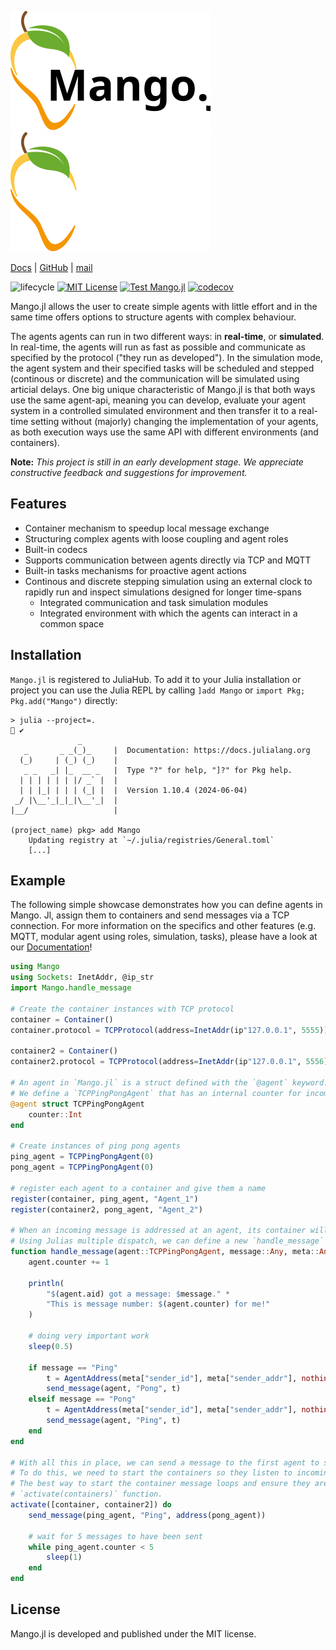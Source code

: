 
<p align="center">

![logo](docs/src/Logo_mango_ohne_sub.svg#gh-light-mode-only)
![logo](docs/src/Logo_mango_ohne_sub_white.svg#gh-dark-mode-only)

</p>

[Docs](https://offis-dai.github.io/Mango.jl/stable)
| [GitHub](https://github.com/OFFIS-DAI/Mango.jl) | [mail](mailto:mango@offis.de)

<!-- Tidyverse lifecycle badges, see https://www.tidyverse.org/lifecycle/ Uncomment or delete as needed. -->
![lifecycle](https://img.shields.io/badge/lifecycle-maturing-blue.svg)
[![MIT License](https://img.shields.io/badge/license-MIT-green.svg)](https://github.com/OFFIS-DAI/Mango.jl/blob/development/LICENSE)
[![Test Mango.jl](https://github.com/OFFIS-DAI/Mango.jl/actions/workflows/test-mango.yml/badge.svg)](https://github.com/OFFIS-DAI/Mango.jl/actions/workflows/test-mango.yml)
[![codecov](https://codecov.io/gh/OFFIS-DAI/Mango.jl/graph/badge.svg?token=JRZB5T2T2M)](https://codecov.io/gh/OFFIS-DAI/Mango.jl)

<!--
![lifecycle](https://img.shields.io/badge/lifecycle-experimental-orange.svg)
![lifecycle](https://img.shields.io/badge/lifecycle-stable-green.svg)
![lifecycle](https://img.shields.io/badge/lifecycle-retired-orange.svg)
![lifecycle](https://img.shields.io/badge/lifecycle-archived-red.svg)
![lifecycle](https://img.shields.io/badge/lifecycle-dormant-blue.svg) 
-->  



Mango.jl allows the user to create simple agents with little effort and in the same time offers options to structure agents with complex behaviour.

The agents agents can run in two different ways: in **real-time**, or **simulated**. In real-time, the agents will run as fast as possible and communicate as specified by the protocol ("they run as developed"). In the simulation mode, the agent system and their specified tasks will be scheduled and stepped (continous or discrete) and the communication will be simulated using articial delays. One big unique characteristic of Mango.jl is that both ways use the same agent-api, meaning you can develop, evaluate your agent system in a controlled simulated environment and then transfer it to a real-time setting without (majorly) changing the implementation of your agents, as both execution ways use the same API with different environments (and containers).

**Note:** _This project is still in an early development stage. 
We appreciate constructive feedback and suggestions for improvement._

## Features

* Container mechanism to speedup local message exchange
* Structuring complex agents with loose coupling and agent roles
* Built-in codecs
* Supports communication between agents directly via TCP and MQTT
* Built-in tasks mechanisms for proactive agent actions
* Continous and discrete stepping simulation using an external clock to rapidly run and inspect simulations designed for longer time-spans
  * Integrated communication and task simulation modules
  * Integrated environment with which the agents can interact in a common space

## Installation
`Mango.jl` is registered to JuliaHub.
To add it to your Julia installation or project you can use the Julia REPL by calling `]add Mango` or `import Pkg; Pkg.add("Mango")` directly:

```
> julia --project=.                                                         ✔ 
               _
   _       _ _(_)_     |  Documentation: https://docs.julialang.org
  (_)     | (_) (_)    |
   _ _   _| |_  __ _   |  Type "?" for help, "]?" for Pkg help.
  | | | | | | |/ _` |  |
  | | |_| | | | (_| |  |  Version 1.10.4 (2024-06-04)
 _/ |\__'_|_|_|\__'_|  |  
|__/                   |

(project_name) pkg> add Mango
    Updating registry at `~/.julia/registries/General.toml`
    [...]
```

## Example

The following simple showcase demonstrates how you can define agents in Mango. Jl, assign them to containers and send messages via a TCP connection. For more information on the specifics and other features (e.g. MQTT, modular agent using roles, simulation, tasks), please have a look at our [Documentation](https://offis-dai.github.io/Mango.jl/stable)!

```julia
using Mango
using Sockets: InetAddr, @ip_str
import Mango.handle_message

# Create the container instances with TCP protocol
container = Container()
container.protocol = TCPProtocol(address=InetAddr(ip"127.0.0.1", 5555))

container2 = Container()
container2.protocol = TCPProtocol(address=InetAddr(ip"127.0.0.1", 5556))

# An agent in `Mango.jl` is a struct defined with the `@agent` keyword.
# We define a `TCPPingPongAgent` that has an internal counter for incoming messages.
@agent struct TCPPingPongAgent
    counter::Int
end

# Create instances of ping pong agents
ping_agent = TCPPingPongAgent(0)
pong_agent = TCPPingPongAgent(0)

# register each agent to a container and give them a name
register(container, ping_agent, "Agent_1")
register(container2, pong_agent, "Agent_2")

# When an incoming message is addressed at an agent, its container will call the `handle_message` function for it. 
# Using Julias multiple dispatch, we can define a new `handle_message` method for our agent.
function handle_message(agent::TCPPingPongAgent, message::Any, meta::Any)
    agent.counter += 1

    println(
        "$(agent.aid) got a message: $message." *
        "This is message number: $(agent.counter) for me!"
    )

    # doing very important work
    sleep(0.5)

    if message == "Ping"
        t = AgentAddress(meta["sender_id"], meta["sender_addr"], nothing)
        send_message(agent, "Pong", t)
    elseif message == "Pong"
        t = AgentAddress(meta["sender_id"], meta["sender_addr"], nothing)
        send_message(agent, "Ping", t)
    end
end

# With all this in place, we can send a message to the first agent to start the repeated message exchange.
# To do this, we need to start the containers so they listen to incoming messages and send the initating message.
# The best way to start the container message loops and ensure they are correctly shut down in the end is the
# `activate(containers)` function.
activate([container, container2]) do
    send_message(ping_agent, "Ping", address(pong_agent))

    # wait for 5 messages to have been sent
    while ping_agent.counter < 5
        sleep(1)
    end
end
```

## License
Mango.jl is developed and published under the MIT license.
<!-- travis-ci.com badge, uncomment or delete as needed, depending on whether you are using that service. -->
<!-- [![Build Status](https://travis-ci.com/mango/mango.jl.svg?branch=master)](https://travis-ci.com/mango/mango.jl) -->
<!-- Coverage badge on codecov.io, which is used by default. -->
<!-- Documentation -- uncomment or delete as needed -->
<!--
[![Documentation](https://img.shields.io/badge/docs-stable-blue.svg)](https://mango.github.io/mango.jl/stable)
[![Documentation](https://img.shields.io/badge/docs-master-blue.svg)](https://mango.github.io/mango.jl/dev)
-->
<!-- Aqua badge, see test/runtests.jl -->
<!-- [![Aqua QA](https://raw.githubusercontent.com/JuliaTesting/Aqua.jl/master/badge.svg)](https://github.com/JuliaTesting/Aqua.jl) -->

